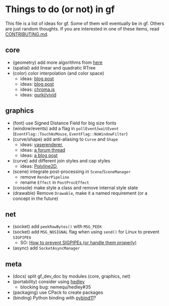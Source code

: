 # Things to do (or not) in gf

This file is a list of ideas for gf. Some of them will eventually be in gf. Others are just random thoughts. If you are interested in one of these items, read [CONTRIBUTING.md](CONTRIBUTING.md).

## core

- (geometry) add more algorithms from [here](http://geomalgorithms.com/algorithms.html)
- (spatial) add linear and quadratic RTree
- (color) color interpolation (and color space)
  - ideas: [blog post](https://howaboutanorange.com/blog/2011/08/10/color_interpolation/)
  - ideas: [blog post](https://www.alanzucconi.com/2016/01/06/colour-interpolation/)
  - ideas: [chroma.js](https://github.com/gka/chroma.js)
  - ideas: [gurki/vivid](https://github.com/gurki/vivid)

## graphics

- (font) use Signed Distance Field for big size fonts
- (window/events) add a flag in `pollEvent`/`waitEvent` (`EventFlag::TouchAsMouse`, `EventFlag::NoWindowFilter`)
- (curve/shape) add anti-aliasing to `Curve` and `Shape`
  - ideas: [vaserenderer](https://github.com/tyt2y3/vaserenderer),
  - ideas: [a forum thread](https://forum.libcinder.org/topic/smooth-thick-lines-using-geometry-shader#23286000001269127)
  - ideas: [a blog post](https://blog.mapbox.com/drawing-antialiased-lines-with-opengl-8766f34192dc)
- (curve) add different join styles and cap styles
  - ideas: [Polyline2D](https://github.com/CrushedPixel/Polyline2D),
- (scene) integrate post-processing in `Scene`/`SceneManager`
  - remove `RenderPipeline`
  - rename `Effect` in `PostProcEffect`
- (console) make style a class and remove internal style state
- (drawable) Remove `Drawable`, make it a named requirement (or a concept in the future)

## net

- (socket) add `peekRawBytes()` with `MSG_PEEK`
- (socket) add `MSG_NOSIGNAL` flag when using `send()` for Linux to prevent `SIGPIPE`s
  - SO: [How to prevent SIGPIPEs (or handle them properly)](https://stackoverflow.com/questions/108183/how-to-prevent-sigpipes-or-handle-them-properly)
- (async) add `SocketAsyncManager`

## meta

- (docs) split gf_dev_doc by modules (core, graphics, net)
- (portability) consider using [hedley](https://nemequ.github.io/hedley/)
  - blocking bug: nemequ/hedley#35
- (packaging) use CPack to create packages
- (binding) Python binding with [pybind11](https://github.com/pybind/pybind11)?
